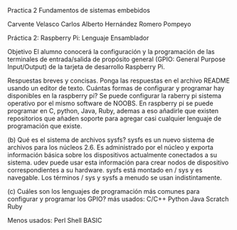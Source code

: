 Practica 2 Fundamentos de sistemas embebidos

Carvente Velasco Carlos Alberto
Hernández Romero Pompeyo

Práctica 2: Raspberry Pi: Lenguaje Ensamblador

Objetivo El alumno conocerá la configuración y la programación de las terminales de entrada/salida de propósito general (GPIO: General Purpose Input/Output) de la tarjeta de desarrollo Raspberry Pi.



Respuestas breves y concisas. Ponga las respuestas en el archivo README usando un editor de texto. 
Cuántas formas de configurar y programar hay disponibles en la raspberry pi?
Se puede configurar la raberry pi  sistema operativo por el mismo software de NOOBS. En raspberry pi se puede programar en C, python, Java, Ruby, ademas a eso añadirle que existen repositorios que añaden soporte para agregar casi cualquier lenguaje de programación que existe.

(b) Qué es el sistema de archivos sysfs?
sysfs es un nuevo sistema de archivos para los núcleos 2.6. Es administrado por el núcleo y exporta información básica sobre los dispositivos actualmente conectados a su sistema.
udev puede usar esta información para crear nodos de dispositivo correspondientes a su hardware.
sysfs está montado en / sys y es navegable.
Los términos / sys y sysfs a menudo se usan indistintamente.


(c) Cuáles son los lenguajes de programación más comunes para configurar y programar los GPIO?
más usados:
C/C++
Python
Java
Scratch
Ruby

Menos usados:
Perl
Shell
BASIC
